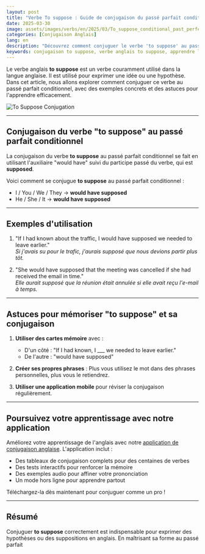 ```yaml
---
layout: post 
title: "Verbe To suppose : Guide de conjugaison du passé parfait conditionnel pour les débutants"
date: 2025-03-30
image: assets/images/verbs/en/2025/03/To_suppose_conditional_past_perfect.webp
categories: [Conjugaison Anglais]
lang: en 
description: "Découvrez comment conjuguer le verbe 'to suppose' au passé parfait conditionnel. Ce guide, rédigé en français, est idéal pour les débutants qui souhaitent apprendre à utiliser 'to suppose' correctement avec des exemples et des astuces pratiques."
keywords: conjugaison to suppose, verbe anglais to suppose, apprendre l'anglais, conjugaison anglaise pour débutants, grammaire anglaise, verbe irrégulier to suppose, conjuguer to suppose en anglais, to suppose past perfect conditional
---
```


Le verbe anglais **to suppose** est un verbe couramment utilisé dans la langue anglaise. Il est utilisé pour exprimer une idée ou une hypothèse. Dans cet article, nous allons explorer comment conjuguer ce verbe au passé parfait conditionnel, avec des exemples concrets et des astuces pour l'apprendre efficacement.

![To Suppose Conjugation](/assets/images/verbs/2025/03/To_suppose_conditional_past_perfect.webp)

---

## Conjugaison du verbe "to suppose" au passé parfait conditionnel

La conjugaison du verbe **to suppose** au passé parfait conditionnel se fait en utilisant l'auxiliaire "would have" suivi du participe passé du verbe, qui est **supposed**. 

Voici comment se conjugue **to suppose** au passé parfait conditionnel :

- I / You / We / They → **would have supposed**
- He / She / It → **would have supposed**

---

## Exemples d'utilisation

1. "If I had known about the traffic, I would have supposed we needed to leave earlier."  
   _Si j'avais su pour le trafic, j'aurais supposé que nous devions partir plus tôt._

2. "She would have supposed that the meeting was cancelled if she had received the email in time."  
   _Elle aurait supposé que la réunion était annulée si elle avait reçu l'e-mail à temps._

---

## Astuces pour mémoriser "to suppose" et sa conjugaison

1. **Utiliser des cartes mémoire** avec :  
   - D'un côté : "If I had known, I ___ we needed to leave earlier."  
   - De l'autre : "would have supposed"

2. **Créer ses propres phrases** : Plus vous utilisez le mot dans des phrases personnelles, plus vous le retiendrez.

3. **Utiliser une application mobile** pour réviser la conjugaison régulièrement.

---

## Poursuivez votre apprentissage avec notre application

Améliorez votre apprentissage de l'anglais avec notre [application de conjugaison anglaise]({{site.appStore.en}}). L'application inclut :

- Des tableaux de conjugaison complets pour des centaines de verbes
- Des tests interactifs pour renforcer la mémoire
- Des exemples audio pour affiner votre prononciation
- Un mode hors ligne pour apprendre partout

Téléchargez-la dès maintenant pour conjuguer comme un pro !

---

## Résumé

Conjuguer **to suppose** correctement est indispensable pour exprimer des hypothèses ou des suppositions en anglais. En maîtrisant sa forme au passé parfait